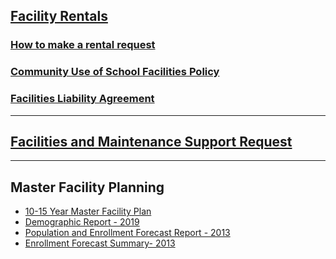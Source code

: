 ## [Facility Rentals](https://facilities.laurel.k12.mt.us)

### [How to make a rental request](/docs/Tech%20Support/Tech%20Tutorials/How%20to%20make%20a%20facility%20reservation.md)

### [Community Use of School Facilities Policy](https://www.laurel.k12.mt.us/fs/resource-manager/view/16ea798e-a8af-4a85-a532-bb09960b7257)

### [Facilities Liability Agreement](https://resources.finalsite.net/images/v1655320545/laurelk12mtus/gibuz289sgr4a2rxmbn7/x4330F-SchoolFacilitiesandGroundsUseandReleaseofLiabilityAgreement.pdf)

---

## [Facilities and Maintenance Support Request](https://laurelschools.atlassian.net/servicedesk/customer/portal/3)

---

## Master Facility Planning

- [10-15 Year Master Facility Plan](https://www.laurel.k12.mt.us/fs/resource-manager/view/df118f61-1238-46b1-93cd-58a498621803)
- [Demographic Report - 2019](https://www.laurel.k12.mt.us/fs/resource-manager/view/340558e6-8921-494e-9188-b4d48d05a980)
- [Population and Enrollment Forecast Report - 2013](https://www.laurel.k12.mt.us/fs/resource-manager/view/638f5f75-4a9a-4bc3-9c13-87506e49f0ce)
- [Enrollment Forecast Summary- 2013](https://www.laurel.k12.mt.us/fs/resource-manager/view/f1aeee1e-2ebb-4ea2-bcb9-fbeec4497cd7)
